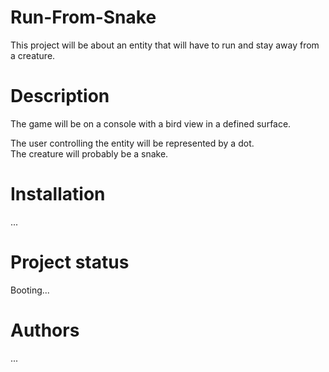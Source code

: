 # Run-From-Snake
This project will be about an entity that will have to run and stay away from a creature.

# Description
The game will be on a console with a bird view in a defined surface.

The user controlling the entity will be represented by a dot.\
The creature will probably be a snake.

# Installation
...

# Project status
Booting...

# Authors
...

